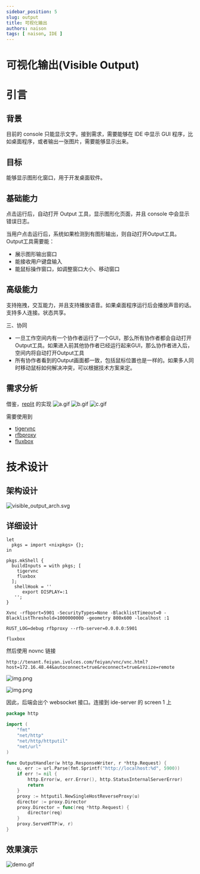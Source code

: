 ```yaml
---
sidebar_position: 5
slug: output
title: 可视化输出
authors: naison
tags: [ naison, IDE ]
---
```


# 可视化输出(Visible Output)

# 引言

## 背景

目前的 console 只能显示文字。接到需求，需要能够在 IDE 中显示 GUI 程序，比如桌面程序，或者输出一张图片，需要能够显示出来。

## 目标

能够显示图形化窗口，用于开发桌面软件。

## 基础能力

点击运行后，自动打开 Output 工具，显示图形化页面，并且 console 中会显示错误日志。

当用户点击运行后，系统如果检测到有图形输出，则自动打开Output工具。Output工具需要能：

- 展示图形输出窗口
- 能接收用户键盘输入
- 能鼠标操作窗口，如调整窗口大小、移动窗口

## 高级能力

支持拖拽，交互能力，并且支持播放语音。如果桌面程序运行后会播放声音的话。支持多人连接。状态共享。

三、协同

- 一旦工作空间内有一个协作者运行了一个GUI，那么所有协作者都会自动打开Output工具。如果进入前其他协作者已经运行起来GUI，那么协作者进入后，空间内将自动打开Output工具
- 所有协作者看到的Output画面都一致，包括鼠标位置也是一样的。如果多人同时移动鼠标如何解决冲突，可以根据技术方案来定。

## 需求分析

借鉴，[replit](https://docs.replit.com/additional-resources/streaming-native-graphics-vnc) 的实现
![a.gif](output/java_swing.gif)
![b.gif](output/qt.gif)
![c.gif](output/python_matplotlib.gif)

需要使用到

- [tigervnc](https://github.com/TigerVNC/tigervnc)
- [rfbproxy](https://github.com/replit/rfbproxy)
- [fluxbox](https://github.com/fluxbox/fluxbox)

# 技术设计

## 架构设计

![visible_output_arch.svg](output/visible_output_arch.svg)

## 详细设计

```text
let
  pkgs = import <nixpkgs> {};
in

pkgs.mkShell {
  buildInputs = with pkgs; [
    tigervnc
    fluxbox
  ];
   shellHook = ''
      export DISPLAY=:1
   '';
}
```

```shell
Xvnc -rfbport=5901 -SecurityTypes=None -BlacklistTimeout=0 -BlacklistThreshold=1000000000 -geometry 800x600 -localhost :1
```

```shell
RUST_LOG=debug rfbproxy --rfb-server=0.0.0.0:5901 
```

```shell
fluxbox
```

然后使用 novnc 链接

```text
http://tenant.feiyan.ivolces.com/feiyan/vnc/vnc.html?host=172.16.48.44&autoconnect=true&reconnect=true&resize=remote
```

![img.png](output/without_fluxbox.png)

![img.png](output/with_fluxbox.png)

因此，后端会出个 websocket 接口。连接到 ide-server 的 screen 1 上

```go
package http

import (
	"fmt"
	"net/http"
	"net/http/httputil"
	"net/url"
)

func OutputHandler(w http.ResponseWriter, r *http.Request) {
	u, err := url.Parse(fmt.Sprintf("http://localhost:%d", 5900))
	if err != nil {
		http.Error(w, err.Error(), http.StatusInternalServerError)
		return
	}
	proxy := httputil.NewSingleHostReverseProxy(u)
	director := proxy.Director
	proxy.Director = func(req *http.Request) {
		director(req)
	}
	proxy.ServeHTTP(w, r)
}
```

## 效果演示

![demo.gif](output/demo.gif)